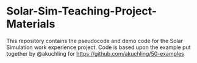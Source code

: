# Solar-Sim-Teaching-Project-Materials
This repository contains the pseudocode and demo code for the Solar Simulation work experience project. Code is based upon the example put together by @akuchling for https://github.com/akuchling/50-examples
